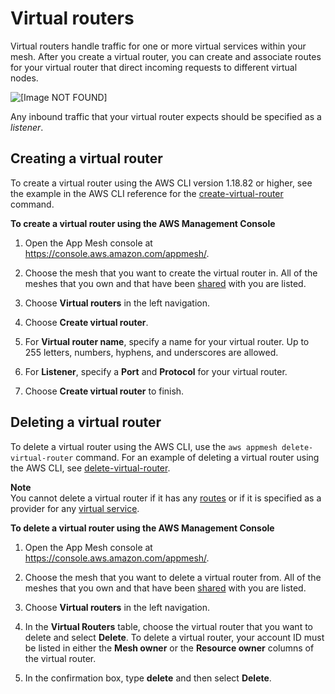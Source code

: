 # Virtual routers<a name="virtual_routers"></a>

Virtual routers handle traffic for one or more virtual services within your mesh\. After you create a virtual router, you can create and associate routes for your virtual router that direct incoming requests to different virtual nodes\.

![\[Image NOT FOUND\]](http://docs.aws.amazon.com/app-mesh/latest/userguide/images/virtual_router.png)

Any inbound traffic that your virtual router expects should be specified as a *listener*\.

## Creating a virtual router<a name="create-virtual-router"></a>

To create a virtual router using the AWS CLI version 1\.18\.82 or higher, see the example in the AWS CLI reference for the [create\-virtual\-router](https://docs.aws.amazon.com/cli/latest/reference/appmesh/create-virtual-router.html) command\.

**To create a virtual router using the AWS Management Console**

1. Open the App Mesh console at [https://console\.aws\.amazon\.com/appmesh/](https://console.aws.amazon.com/appmesh/)\. 

1. Choose the mesh that you want to create the virtual router in\. All of the meshes that you own and that have been [shared](sharing.md) with you are listed\.

1. Choose **Virtual routers** in the left navigation\.

1. Choose **Create virtual router**\.

1. For **Virtual router name**, specify a name for your virtual router\. Up to 255 letters, numbers, hyphens, and underscores are allowed\.

1. For **Listener**, specify a **Port** and **Protocol** for your virtual router\.

1. Choose **Create virtual router** to finish\.

## Deleting a virtual router<a name="delete-virtual-router"></a>

To delete a virtual router using the AWS CLI, use the `aws appmesh delete-virtual-router` command\. For an example of deleting a virtual router using the AWS CLI, see [delete\-virtual\-router](https://docs.aws.amazon.com/cli/latest/reference/appmesh/delete-virtual-router.html)\.

**Note**  
You cannot delete a virtual router if it has any [routes](routes.md) or if it is specified as a provider for any [virtual service](virtual_services.md)\.

**To delete a virtual router using the AWS Management Console**

1. Open the App Mesh console at [https://console\.aws\.amazon\.com/appmesh/](https://console.aws.amazon.com/appmesh/)\. 

1. Choose the mesh that you want to delete a virtual router from\. All of the meshes that you own and that have been [shared](sharing.md) with you are listed\.

1. Choose **Virtual routers** in the left navigation\.

1. In the **Virtual Routers** table, choose the virtual router that you want to delete and select **Delete**\. To delete a virtual router, your account ID must be listed in either the **Mesh owner** or the **Resource owner** columns of the virtual router\.

1. In the confirmation box, type **delete** and then select **Delete**\.